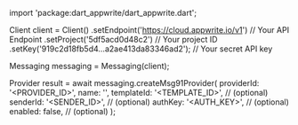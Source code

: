 import 'package:dart_appwrite/dart_appwrite.dart';

Client client = Client()
    .setEndpoint('https://cloud.appwrite.io/v1') // Your API Endpoint
    .setProject('5df5acd0d48c2') // Your project ID
    .setKey('919c2d18fb5d4...a2ae413da83346ad2'); // Your secret API key

Messaging messaging = Messaging(client);

Provider result = await messaging.createMsg91Provider(
    providerId: '<PROVIDER_ID>',
    name: '<NAME>',
    templateId: '<TEMPLATE_ID>', // (optional)
    senderId: '<SENDER_ID>', // (optional)
    authKey: '<AUTH_KEY>', // (optional)
    enabled: false, // (optional)
);
